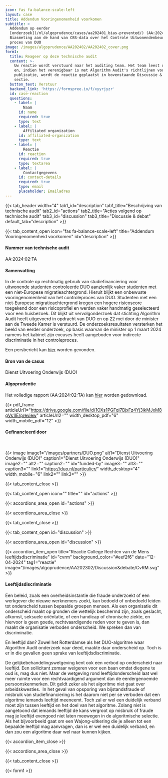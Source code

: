 ```yaml
---
icon: fas fa-balance-scale-left
layout: case
title: Addendum Vooringenomenheid voorkomen
subtitle: >
  Addendum op eerder
  [onderzoek](/nl/algoprudence/cases/aa202401_bias-prevented/) (AA:2024:02:TA) –
  Biasmeting aan de hand van CBS-data over het Controle Uitwonendenbeurs (CUB)
  proces van DUO
image: /images/algoprudence/AA202402/AA202402_cover.png
form1:
  title: Reageer op deze technische audit
  content: >-
    Uw reactie wordt verstuurd naar het auditing team. Het team leest de reactie
    en, indien het verenigbaar is met Algorithm Audit's richtlijnen voor
    publicatie, wordt de reactie geplaatst in bovenstaande Discussie & debat
    sectie.
  button_text: Verstuur
  backend_link: 'https://formspree.io/f/xyyrjyzr'
  id: case-reaction
  questions:
    - label: |
        Naam
      id: name
      required: true
      type: text
    - label: |
        Affiliated organization
      id: affiliated-organization
      type: text
    - label: |
        Reactie
      id: reaction
      required: true
      type: textarea
    - label: |
        Contactgegevens
      id: contact-details
      required: true
      type: email
      placeholder: Emailadres
---
```


{{< tab_header width="4" tab1_id="description" tab1_title="Beschrijving van technische audit" tab2_id="actions" tab2_title="Acties volgend op technische audit" tab3_id="discussion" tab3_title="Discussie & debat" default_tab="description" >}}

{{< tab_content_open icon="fas fa-balance-scale-left" title="Addendum Vooringenomenheid voorkomen" id="description" >}}

#### Nummer van technische audit

AA:2024:02:TA

#### Samenvatting

In de controle op rechtmatig gebruik van studiefinanciering voor uitwonende studenten controleerde DUO aanzienlijk vaker studenten met een niet-Europese migratieachtergrond. Hieruit blijkt een onbewuste vooringenomenheid van het controleproces van DUO. Studenten met een niet-Europese migratieachtergrond kregen een hogere risicoscore toegekend door een risicoprofiel en werden vaker handmatig geselecteerd voor een huisbezoek. Dit blijkt uit vervolgonderzoek dat stichting Algorithm Audit heeft uitgevoerd in opdracht van DUO en op 22 mei door de minister aan de Tweede Kamer is verstuurd. De onderzoeksresultaten versterken het beeld van eerder onderzoek, op basis waarvan de minister op 1 maart 2024 namens het kabinet zijn excuses heeft aangeboden voor indirecte discriminatie in het controleproces.

Een persbericht kan [hier](/nl/events/press_room/) worden gevonden.

#### Bron van de casus

Dienst Uitvoering Onderwijs (DUO)

#### Algoprudentie

Het volledige rapport (AA:2024:02:TA) kan [hier](https://drive.google.com/file/d/17dwU4zAqpyixwVTKCYM7Ezq1VM5_kcDa/preview) worden gedownload.

{{< pdf_frame articleUrl1="https://drive.google.com/file/d/1OXs1PGFqi7BjxFz4Yj3ikMJxM8gVs1IE/preview" articleUrl2="" width_desktop_pdf="6" width_mobile_pdf="12" >}}

#### Gefinancieerd door

<br>

{{< image image1="/images/partners/DUO.png" alt1="Dienst Uitvoering Onderwijs (DUO)" caption1="Dienst Uitvoering Onderwijs (DUO)" image2="" alt2="" caption2="" id="funded-by" image3="" alt3="" caption3="" link1="https://duo.nl/particulier/" width_desktop="4" width_mobile="6" link2="" link3="" >}}

{{< tab_content_close >}}

{{< tab_content_open icon="" title="" id="actions" >}}

{{< accordions_area_open id="actions" >}}

{{< accordions_area_close >}}

{{< tab_content_close >}}

{{< tab_content_open id="discussion" >}}

{{< accordions_area_open id="discussion" >}}

{{< accordion_item_open title="Reactie College Rechten van de Mens leeftijdsdiscriminatie" id="cvrm" background_color="#eef2f6" date="12-04-2024" tag1="reactie" image="/images/algoprudence/AA202302/Discussion&debate/CvRM.svg" >}}

#### Leeftijdsdiscriminatie

Een beleid, zoals een overheidsinstantie die fraude onderzoekt of een werkgever die nieuwe werknemers zoekt, kan bedoeld of onbedoeld leiden tot onderscheid tussen bepaalde groepen mensen. Als een organisatie dit onderscheid maakt op gronden die wettelijk beschermd zijn, zoals geslacht, afkomst, seksuele oriëntatie, of een handicap of chronische ziekte, en hiervoor is geen goede, rechtvaardigende reden voor te geven is, dan maakt de organisatie verboden onderscheid. We spreken dan van discriminatie. 

En leeftijd dan? Zowel het Rotterdamse als het DUO-algoritme waar Algorithm Audit onderzoek naar deed, maakte daar onderscheid op. Toch is er in die gevallen geen sprake van leeftijdsdiscriminatie. 

De gelijkebehandelingswetgeving kent ook een verbod op onderscheid naar leeftijd. Een sollicitant zomaar weigeren voor een baan omdat diegene te oud is, mag dus niet. Maar de wetgeving rond leeftijdonderscheid laat wel meer ruimte voor een rechtvaardigend argument dan de eerdergenoemde persoonskenmerken. Dit geldt zeker als het algoritme niet gaat over arbeidskwesties.  In het geval van opsporing van bijstandsfraude of misbruik van studiefinanciering is het daarom niet per se verboden dat een algoritme iemands leeftijd meeneemt. Toch zal er wel een duidelijk verband moet zijn tussen leeftijd en het doel van het algoritme. Zolang niet is aangetoond dat iemands leeftijd de kans vergroot op misbruik of fraude mag je leeftijd evengoed niet laten meewegen in de algoritmische selectie. Als het bijvoorbeeld gaat om een Wajong-uitkering die je alleen tot een bepaalde leeftijd mag aanvragen, dan is er wel een duidelijk verband, en dan zou een algoritme daar wel naar kunnen kijken.

{{< accordion_item_close >}}

{{< accordions_area_close >}}

{{< tab_content_close >}}

{{< form1 >}}
